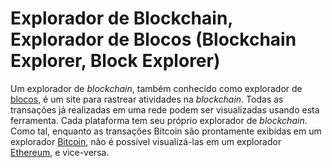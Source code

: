 # Explorador de Blockchain, Explorador de Blocos (Blockchain Explorer, Block Explorer)

Um explorador de _blockchain_, também conhecido como explorador de [blocos](Bloco.md), é um site para rastrear atividades na _blockchain_. Todas as transações já realizadas em uma rede podem ser visualizadas usando esta ferramenta. Cada plataforma tem seu próprio explorador de _blockchain_. Como tal, enquanto as transações Bitcoin são prontamente exibidas em um explorador [Bitcoin](Bitcoin.md), não é possível visualizá-las em um explorador [Ethereum](Ethereum.md), e vice-versa.
